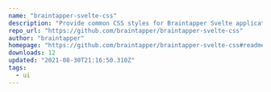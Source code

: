 ```yaml
---
name: "braintapper-svelte-css"
description: "Provide common CSS styles for Braintapper Svelte applications."
repo_url: "https://github.com/braintapper/braintapper-svelte-css"
author: "braintapper"
homepage: "https://github.com/braintapper/braintapper-svelte-css#readme"
downloads: 12
updated: "2021-08-30T21:16:50.310Z"
tags: 
  - ui
---
```

